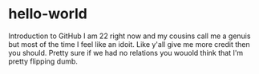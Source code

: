 # hello-world
Introduction to GitHub
I am 22 right now and my cousins call me a genuis but most of the time I feel like an idoit. Like y'all give me more credit then you should. Pretty sure if we had no relations you wouold think that I'm pretty flipping dumb. 
